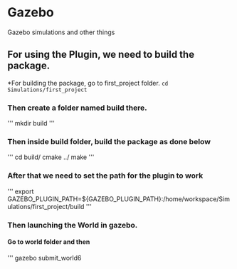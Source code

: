 # Gazebo
Gazebo simulations and other things

## For using the Plugin, we need to build the package.

*For building the package, go to first_project folder.
`cd Simulations/first_project`

### Then create a folder named build there.
'''
mkdir build
'''

### Then inside build folder, build the package as done below
'''
cd build/
cmake ../
make
'''

### After that we need to set the path for the plugin to work
'''
export GAZEBO_PLUGIN_PATH=${GAZEBO_PLUGIN_PATH}:/home/workspace/Simulations/first_project/build
'''


### Then launching the World in gazebo.
#### Go to world folder and then 
'''
gazebo submit_world6


